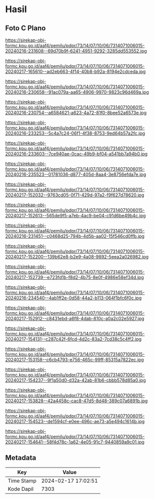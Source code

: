 # Hasil

## Foto C Plano

https://sirekap-obj-formc.kpu.go.id/aaf4/pemilu/pdpr/73/14/07/10/06/7314071006015-20240216-231608--69d70b9f-6241-4951-9292-3285dd553552.jpg

https://sirekap-obj-formc.kpu.go.id/aaf4/pemilu/pdpr/73/14/07/10/06/7314071006015-20240217-165610--ad2eb663-4f14-40b8-b92a-8194e2cdceda.jpg

https://sirekap-obj-formc.kpu.go.id/aaf4/pemilu/pdpr/73/14/07/10/06/7314071006015-20240216-230658--91ac079a-aa65-4906-9970-9823c96d469a.jpg

https://sirekap-obj-formc.kpu.go.id/aaf4/pemilu/pdpr/73/14/07/10/06/7314071006015-20240216-230754--a6584621-a623-4a72-81f0-8bee52a6573e.jpg

https://sirekap-obj-formc.kpu.go.id/aaf4/pemilu/pdpr/73/14/07/10/06/7314071006015-20240216-233253--5c4a7c24-06f1-4f38-8753-9ed64b57a2fc.jpg

https://sirekap-obj-formc.kpu.go.id/aaf4/pemilu/pdpr/73/14/07/10/06/7314071006015-20240216-233603--7ce940ae-0cac-49b9-bf04-a541bb7a94b0.jpg

https://sirekap-obj-formc.kpu.go.id/aaf4/pemilu/pdpr/73/14/07/10/06/7314071006015-20240216-235523--01781036-d877-405d-8aa4-3e8756efda7e.jpg

https://sirekap-obj-formc.kpu.go.id/aaf4/pemilu/pdpr/73/14/07/10/06/7314071006015-20240217-152032--9763cd05-0f71-429d-97a2-f9f627d78620.jpg

https://sirekap-obj-formc.kpu.go.id/aaf4/pemilu/pdpr/73/14/07/10/06/7314071006015-20240217-152613--565de9f5-a7eb-4ac9-be04-c91d6be49b4c.jpg

https://sirekap-obj-formc.kpu.go.id/aaf4/pemilu/pdpr/73/14/07/10/06/7314071006015-20240216-231451--c0468d25-794b-4d5b-aa02-15f546cd0ffb.jpg

https://sirekap-obj-formc.kpu.go.id/aaf4/pemilu/pdpr/73/14/07/10/06/7314071006015-20240217-152200--139b62e8-b2e9-4a08-9892-5eea2a026982.jpg

https://sirekap-obj-formc.kpu.go.id/aaf4/pemilu/pdpr/73/14/07/10/06/7314071006015-20240217-152739--e723fd1b-f8d2-4b75-8e0f-4986e58ef34d.jpg

https://sirekap-obj-formc.kpu.go.id/aaf4/pemilu/pdpr/73/14/07/10/06/7314071006015-20240216-234540--4ab1ff2e-0d58-44a2-b113-064f1bfc6f0c.jpg

https://sirekap-obj-formc.kpu.go.id/aaf4/pemilu/pdpr/73/14/07/10/06/7314071006015-20240217-152912--c8431ebd-a6f8-4dab-810c-a0a2c02e5927.jpg

https://sirekap-obj-formc.kpu.go.id/aaf4/pemilu/pdpr/73/14/07/10/06/7314071006015-20240217-154131--c287c42f-6fcd-4d2c-83a2-7cd38c5c4ff2.jpg

https://sirekap-obj-formc.kpu.go.id/aaf4/pemilu/pdpr/73/14/07/10/06/7314071006015-20240217-153158--c6cb4793-e756-465c-99ff-85315a7822ec.jpg

https://sirekap-obj-formc.kpu.go.id/aaf4/pemilu/pdpr/73/14/07/10/06/7314071006015-20240217-154237--9f1a50d0-d32a-42ab-81b6-cbbb578d85a0.jpg

https://sirekap-obj-formc.kpu.go.id/aaf4/pemilu/pdpr/73/14/07/10/06/7314071006015-20240217-153828--42a4458c-cac8-47d5-8d48-389c07a6891b.jpg

https://sirekap-obj-formc.kpu.go.id/aaf4/pemilu/pdpr/73/14/07/10/06/7314071006015-20240217-154523--de1594cf-e0ee-496c-ae73-a5e494c1614b.jpg

https://sirekap-obj-formc.kpu.go.id/aaf4/pemilu/pdpr/73/14/07/10/06/7314071006015-20240217-154641--58f4d78c-1a62-4e05-91c7-9440859a9c01.jpg


## Metadata

| Key        | Value               |
| ---------- | ------------------- |
| Time Stamp | 2024-02-17 17:02:51 |
| Kode Dapil | 7303                |



